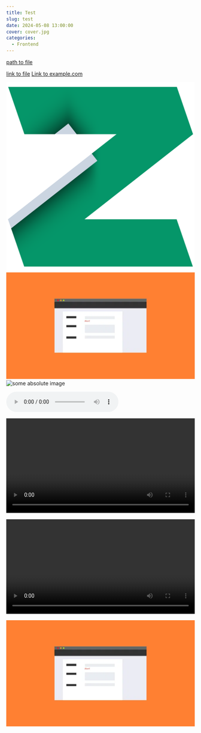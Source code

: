 ```yaml
---
title: Test
slug: test
date: 2024-05-08 13:00:00
cover: cover.jpg
categories:
  - Frontend
---
```


[path to file](plain.txt)

<a href="./pdf.pdf">link to file</a>
<a href="http://example.com/">Link to example.com</a>

![some svg image](img.svg)
![some gif image](img.gif)
![some absolute image](https://google.com/img.gif)

<audio src="audio.mp3" controls autoplay loop></audio>

<video width="100%" src="video.mp4" controls autoplay loop></video>

<video width="100%" controls autoplay loop>

  <source type="video/mp4" src="video2.mp4"/>
  <p>Your browser does not support the video element.</p>
</video>

![sample][1]

[1]: img.png
